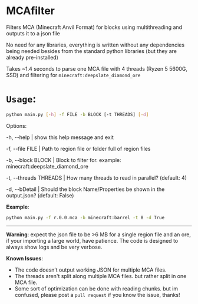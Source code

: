 # MCAfilter
Filters MCA (Minecraft Anvil Format) for blocks using multithreading and outputs it to a json file

No need for any libraries, everything is written without any dependencies being needed besides
from the standard python libraries (but they are already pre-installed)

Takes ~1.4 seconds to parse one MCA file with 4 threads (Ryzen 5 5600G, SSD) and filtering for `minecraft:deepslate_diamond_ore`

# `Usage`:

```bash
python main.py [-h] -f FILE -b BLOCK [-t THREADS] [-d]
```

Options:

-h, --help | show this help message and exit

-f, --file FILE | Path to region file or folder full of region files

-b, --block BLOCK | Block to filter for. example: minecraft:deepslate_diamond_ore

-t, --threads THREADS | How many threads to read in parallel? (default: 4)

-d, --bDetail | Should the block Name/Properties be shown in the output.json? (default: False)

**Example**:
```bash
python main.py -f r.0.0.mca -b minecraft:barrel -t 8 -d True
```

------
**Warning**: expect the json file to be >6 MB for a single region file and an ore,
if your importing a large world, have patience.
The code is designed to always show logs and be very verbose.

**Known Issues**:
- The code doesn’t output working JSON for multiple MCA files.
- The threads aren't split along multiple MCA files. but rather split in one MCA file.
- Some sort of optimization can be done with reading chunks. but im confused, please post a `pull request` if you know the issue, thanks!
